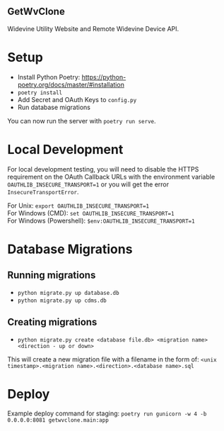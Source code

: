 ## GetWvClone

Widevine Utility Website and Remote Widevine Device API.

# Setup

- Install Python Poetry: https://python-poetry.org/docs/master/#installation
- `poetry install`
- Add Secret and OAuth Keys to `config.py`
- Run database migrations

You can now run the server with `poetry run serve`.

# Local Development

For local development testing, you will need to disable the HTTPS requirement on the OAuth Callback URLs
with the environment variable `OAUTHLIB_INSECURE_TRANSPORT=1` or you will get the error `InsecureTransportError`.

For Unix: `export OAUTHLIB_INSECURE_TRANSPORT=1`  
For Windows (CMD): `set OAUTHLIB_INSECURE_TRANSPORT=1`  
For Windows (Powershell): `$env:OAUTHLIB_INSECURE_TRANSPORT=1`

# Database Migrations

## Running migrations

- `python migrate.py up database.db`
- `python migrate.py up cdms.db`

## Creating migrations

- `python migrate.py create <database file.db> <migration name> <direction - up or down>`

This will create a new migration file with a filename in the form of:
`<unix timestamp>.<migration name>.<direction>.<database name>.sql`

# Deploy
Example deploy command for staging:
`poetry run gunicorn -w 4 -b 0.0.0.0:8081 getwvclone.main:app`